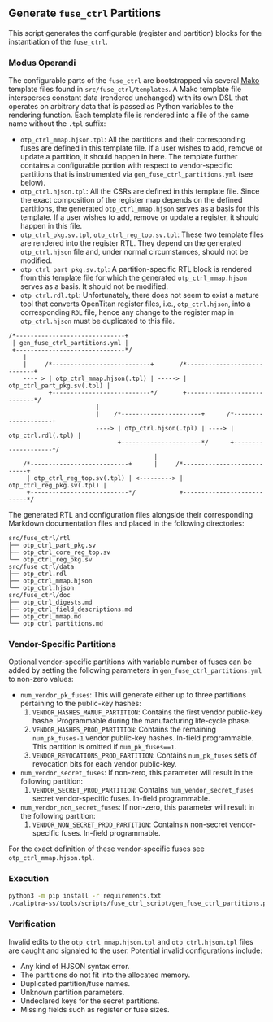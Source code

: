 ## Generate `fuse_ctrl` Partitions

This script generates the configurable (register and partition) blocks for
the instantiation of the `fuse_ctrl`.

### Modus Operandi
The configurable parts of the `fuse_ctrl` are bootstrapped via several [Mako](https://www.makotemplates.org/)
template files found in `src/fuse_ctrl/templates`. A Mako template file intersperses constant
data (rendered unchanged) with its own DSL that operates on arbitrary data that is passed
as Python variables to the rendering function. Each template file is rendered into a
file of the same name without the `.tpl` suffix:

 - `otp_ctrl_mmap.hjson.tpl`: All the partitions and their corresponding fuses are defined
   in this template file. If a user wishes to add, remove or update a partition, it should
   happen in here. The template further contains a configurable portion with respect to
   vendor-specific partitions that is instrumented via `gen_fuse_ctrl_partitions.yml`
   (see below).
 - `otp_ctrl.hjson.tpl`: All the CSRs are defined in this template file. Since the exact
   composition of the register map depends on the defined partitions, the generated
   `otp_ctrl_mmap.hjson` serves as a basis for this template. If a user wishes to add,
   remove or update a register, it should happen in this file.
 - `otp_ctrl_pkg.sv.tpl`, `otp_ctrl_reg_top.sv.tpl`: These two template files are rendered
   into the register RTL. They depend on the generated `otp_ctrl.hjson` file and, under
   normal circumstances, should not be modified.
 - `otp_ctrl_part_pkg.sv.tpl`: A partition-specific RTL block is rendered from this
   template file for which the generated `otp_ctrl_mmap.hjson` serves as a basis.
   It should not be modified.
 - `otp_ctrl.rdl.tpl`: Unfortunately, there does not seem to exist a mature tool that
   converts OpenTitan register files, i.e., `otp_ctrl.hjson`, into a corresponding
   `RDL` file, hence any change to the register map in `otp_ctrl.hjson` must be
   duplicated to this file.

```
/*------------------------------+
 | gen_fuse_ctrl_partitions.yml |
 +------------------------------*/
    |     
    |     /*---------------------------+       /*----------------------------+
    ---- > | otp_ctrl_mmap.hjson(.tpl) | -----> | otp_ctrl_part_pkg.sv(.tpl) |
           +---------------------------*/       +----------------------------*/
                        |
                        |    /*----------------------+      /*--------------------+
                        ----> | otp_ctrl.hjson(.tpl) | ----> | otp_ctrl.rdl(.tpl) |
                              +----------------------*/      +--------------------*/
                                        |
    /*---------------------------+      |     /*---------------------------+
     | otp_ctrl_reg_top.sv(.tpl) | <---------> | otp_ctrl_reg_pkg.sv(.tpl) |
     +---------------------------*/            +---------------------------*/
```

The generated RTL and configuration files alongside their corresponding Markdown documentation files 
and placed in the following directories:

```
src/fuse_ctrl/rtl
├── otp_ctrl_part_pkg.sv
├── otp_ctrl_core_reg_top.sv
└── otp_ctrl_reg_pkg.sv
src/fuse_ctrl/data
├── otp_ctrl.rdl
├── otp_ctrl_mmap.hjson
└── otp_ctrl.hjson
src/fuse_ctrl/doc
├── otp_ctrl_digests.md
├── otp_ctrl_field_descriptions.md
├── otp_ctrl_mmap.md
└── otp_ctrl_partitions.md
```

### Vendor-Specific Partitions

Optional vendor-specific partitions with variable number of fuses can
be added by setting the following parameters in `gen_fuse_ctrl_partitions.yml`
to non-zero values:

 - `num_vendor_pk_fuses`: This will generate either up to three partitions pertaining
   to the public-key hashes:
   1. `VENDOR_HASHES_MANUF_PARTITION`: Contains the first vendor public-key hashe.
   Programmable during the manufacturing life-cycle phase.
   2. `VENDOR_HASHES_PROD_PARTITION`: Contains the remaining `num_pk_fuses-1` vendor public-key hashes.
   In-field programmable. This partition is omitted if `num_pk_fuses==1`.
   3. `VENDOR_REVOCATIONS_PROD_PARTITION`: Contains `num_pk_fuses` sets of revocation bits for each
    vendor public-key.
 - `num_vendor_secret_fuses`: If non-zero, this parameter will result in the following partition:
   1. `VENDOR_SECRET_PROD_PARTITION`: Contains `num_vendor_secret_fuses` secret vendor-specific fuses.
    In-field programmable.
 - `num_vendor_non_secret_fuses`: If non-zero, this parameter will result in the following partition:
   1. `VENDOR_NON_SECRET_PROD_PARTITION`: Contains `N` non-secret vendor-specific fuses.
    In-field programmable.

For the exact definition of these vendor-specific fuses see `otp_ctrl_mmap.hjson.tpl`.

### Execution
```sh
python3 -m pip install -r requirements.txt
./caliptra-ss/tools/scripts/fuse_ctrl_script/gen_fuse_ctrl_partitions.py -f gen_fuse_ctr_partitions.yml
```

### Verification
Invalid edits to the `otp_ctrl_mmap.hjson.tpl` and `otp_ctrl.hjson.tpl` files are caught
and signaled to the user. Potential invalid configurations include:
  - Any kind of HJSON syntax error.
  - The partitions do not fit into the allocated memory.
  - Duplicated partition/fuse names.
  - Unknown partition parameters.
  - Undeclared keys for the secret partitions.
  - Missing fields such as register or fuse sizes.
